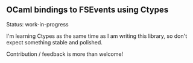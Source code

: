 ## OCaml bindings to FSEvents using Ctypes

Status: work-in-progress

I'm learning Ctypes as the same time as I am writing this library, so
don't expect something stable and polished.

Contribution / feedback is more than welcome!